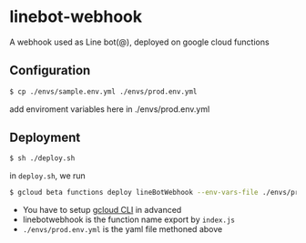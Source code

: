 # linebot-webhook
A webhook used as Line bot(@), deployed on google cloud functions 

## Configuration
``` bash 
$ cp ./envs/sample.env.yml ./envs/prod.env.yml
```
add enviroment variables here in ./envs/prod.env.yml

## Deployment
```bash 
$ sh ./deploy.sh
```
in `deploy.sh`, we run 
```bash
$ gcloud beta functions deploy lineBotWebhook --env-vars-file ./envs/prod.env.yml --trigger-http
```
- You have to setup [gcloud CLI](https://cloud.google.com/sdk/docs) in advanced
- linebotwebhook is the function name export by `index.js`
- `./envs/prod.env.yml` is the yaml file methoned above
